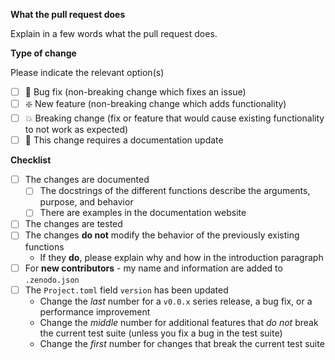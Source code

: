 **What the pull request does**   

Explain in a few words what the pull request does.

**Type of change**   

Please indicate the relevant option(s)

- [ ] :bug: Bug fix (non-breaking change which fixes an issue)
- [ ] :sparkle: New feature (non-breaking change which adds functionality)
- [ ] :boom: Breaking change (fix or feature that would cause existing functionality to not work as expected)
- [ ] :book: This change requires a documentation update

**Checklist**

- [ ] The changes are documented
  - [ ] The docstrings of the different functions describe the arguments, purpose, and behavior 
  - [ ] There are examples in the documentation website
- [ ] The changes are tested
- [ ] The changes **do not** modify the behavior of the previously existing functions
  - If they **do**, please explain why and how in the introduction paragraph
- [ ] For **new contributors** - my name and information are added to `.zenodo.json`
- [ ] The `Project.toml` field `version` has been updated
  - Change the *last* number for a `v0.0.x` series release, a bug fix, or a performance improvement
  - Change the *middle* number for additional features that *do not* break the current test suite (unless you fix a bug in the test suite)
  - Change the *first* number for changes that break the current test suite
